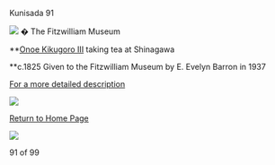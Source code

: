 Kunisada 91

  ![](kunisada/Part%20III/P.491-1937.jpg)
� The Fitzwilliam Museum

**[Onoe Kikugoro III](..//exhibition/group-16-part-3) taking tea at Shinagawa

**c.1825
Given to the Fitzwilliam Museum by E. Evelyn Barron in 1937

[For a more detailed description](../text491.htm)


[![](../backgrounds/back/backward.gif)](kunpt36162.htm)

[Return to Home Page](../texthomepage.htm)


[![](../backgrounds/back/forward.gif)](kunp496.htm)

91 of 99
